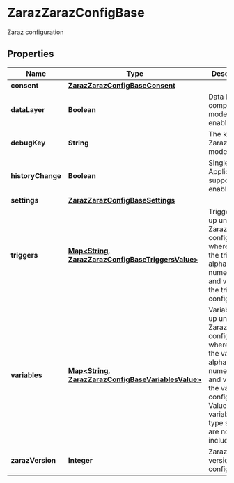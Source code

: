 

# ZarazZarazConfigBase

Zaraz configuration

## Properties

| Name | Type | Description | Notes |
|------------ | ------------- | ------------- | -------------|
|**consent** | [**ZarazZarazConfigBaseConsent**](ZarazZarazConfigBaseConsent.md) |  |  [optional] |
|**dataLayer** | **Boolean** | Data layer compatibility mode enabled. |  |
|**debugKey** | **String** | The key for Zaraz debug mode. |  |
|**historyChange** | **Boolean** | Single Page Application support enabled. |  [optional] |
|**settings** | [**ZarazZarazConfigBaseSettings**](ZarazZarazConfigBaseSettings.md) |  |  |
|**triggers** | [**Map&lt;String, ZarazZarazConfigBaseTriggersValue&gt;**](ZarazZarazConfigBaseTriggersValue.md) | Triggers set up under Zaraz configuration, where key is the trigger alpha-numeric ID and value is the trigger configuration. |  |
|**variables** | [**Map&lt;String, ZarazZarazConfigBaseVariablesValue&gt;**](ZarazZarazConfigBaseVariablesValue.md) | Variables set up under Zaraz configuration, where key is the variable alpha-numeric ID and value is the variable configuration. Values of variables of type secret are not included. |  |
|**zarazVersion** | **Integer** | Zaraz internal version of the config. |  |



